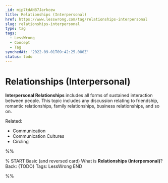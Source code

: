 ```yaml
---
_id: mip7tdAN87Jarkcew
title: Relationships (Interpersonal)
href: https://www.lesswrong.com/tag/relationships-interpersonal
slug: relationships-interpersonal
type: tag
tags:
  - LessWrong
  - Concept
  - Tag
synchedAt: '2022-09-01T09:42:25.080Z'
status: todo
---
```


# Relationships (Interpersonal)

**Interpersonal Relationships** includes all forms of sustained interaction between people. This topic includes any discussion relating to friendship, romantic relationships, family relationships, business relationships, and so on.

Related:

- Communication
- Communication Cultures
- Circling


%%

% START
Basic (and reversed card)
What is **Relationships (Interpersonal)**?
Back: {TODO}
Tags: LessWrong
END

%%
	

